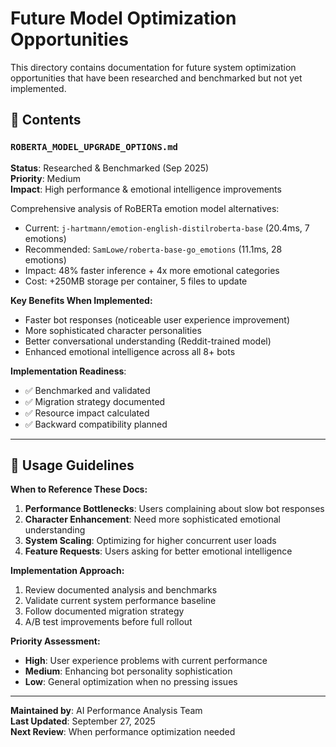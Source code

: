 # Future Model Optimization Opportunities

This directory contains documentation for future system optimization opportunities that have been researched and benchmarked but not yet implemented.

## 📁 Contents

### `ROBERTA_MODEL_UPGRADE_OPTIONS.md`
**Status**: Researched & Benchmarked (Sep 2025)  
**Priority**: Medium  
**Impact**: High performance & emotional intelligence improvements

Comprehensive analysis of RoBERTa emotion model alternatives:
- Current: `j-hartmann/emotion-english-distilroberta-base` (20.4ms, 7 emotions)
- Recommended: `SamLowe/roberta-base-go_emotions` (11.1ms, 28 emotions)
- Impact: 48% faster inference + 4x more emotional categories
- Cost: +250MB storage per container, 5 files to update

**Key Benefits When Implemented:**
- Faster bot responses (noticeable user experience improvement)
- More sophisticated character personalities
- Better conversational understanding (Reddit-trained model)
- Enhanced emotional intelligence across all 8+ bots

**Implementation Readiness**: 
- ✅ Benchmarked and validated
- ✅ Migration strategy documented
- ✅ Resource impact calculated
- ✅ Backward compatibility planned

---

## 🎯 Usage Guidelines

**When to Reference These Docs:**
1. **Performance Bottlenecks**: Users complaining about slow bot responses
2. **Character Enhancement**: Need more sophisticated emotional understanding
3. **System Scaling**: Optimizing for higher concurrent user loads
4. **Feature Requests**: Users asking for better emotional intelligence

**Implementation Approach:**
1. Review documented analysis and benchmarks
2. Validate current system performance baseline
3. Follow documented migration strategy
4. A/B test improvements before full rollout

**Priority Assessment:**
- **High**: User experience problems with current performance
- **Medium**: Enhancing bot personality sophistication  
- **Low**: General optimization when no pressing issues

---

**Maintained by**: AI Performance Analysis Team  
**Last Updated**: September 27, 2025  
**Next Review**: When performance optimization needed